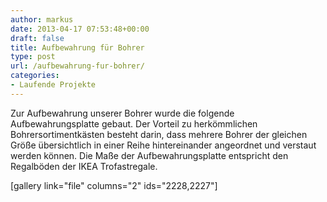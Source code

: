 ```yaml
---
author: markus
date: 2013-04-17 07:53:48+00:00
draft: false
title: Aufbewahrung für Bohrer
type: post
url: /aufbewahrung-fur-bohrer/
categories:
- Laufende Projekte
---
```


Zur Aufbewahrung unserer Bohrer wurde die folgende Aufbewahrungsplatte gebaut. Der Vorteil zu herkömmlichen Bohrersortimentkästen besteht darin, dass mehrere Bohrer der gleichen Größe übersichtlich in einer Reihe hintereinander angeordnet und verstaut werden können. Die Maße der Aufbewahrungsplatte entspricht den Regalböden der IKEA Trofastregale.

[gallery link="file" columns="2" ids="2228,2227"]
